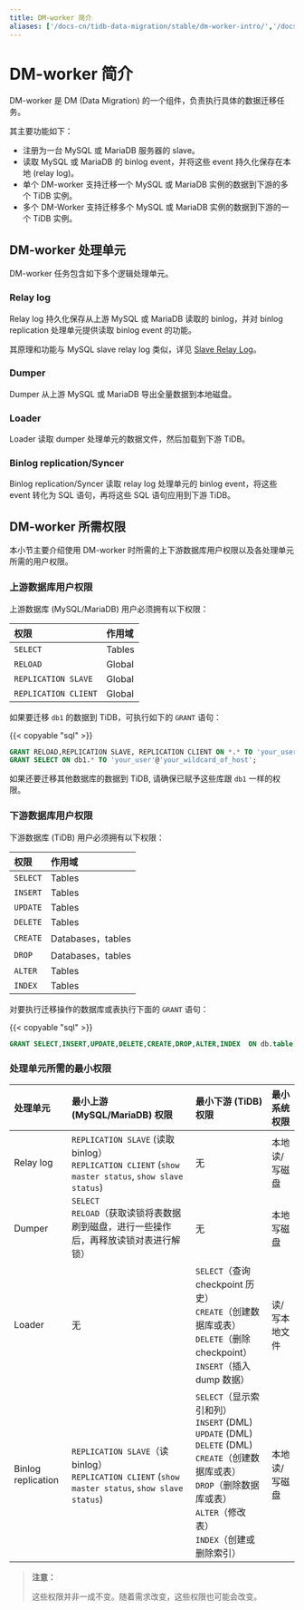 ```yaml
---
title: DM-worker 简介
aliases: ['/docs-cn/tidb-data-migration/stable/dm-worker-intro/','/docs-cn/tidb-data-migration/v1.0/dm-worker-intro/','/docs-cn/dev/reference/tools/data-migration/dm-worker-intro/','/docs-cn/v3.1/reference/tools/data-migration/dm-worker-intro/','/docs-cn/v3.0/reference/tools/data-migration/dm-worker-intro/','/docs-cn/v2.1/reference/tools/data-migration/dm-worker-intro/']
---
```


# DM-worker 简介

DM-worker 是 DM (Data Migration) 的一个组件，负责执行具体的数据迁移任务。

其主要功能如下：

- 注册为一台 MySQL 或 MariaDB 服务器的 slave。
- 读取 MySQL 或 MariaDB 的 binlog event，并将这些 event 持久化保存在本地 (relay log)。
- 单个 DM-worker 支持迁移一个 MySQL 或 MariaDB 实例的数据到下游的多个 TiDB 实例。
- 多个 DM-Worker 支持迁移多个 MySQL 或 MariaDB 实例的数据到下游的一个 TiDB 实例。

## DM-worker 处理单元

DM-worker 任务包含如下多个逻辑处理单元。

### Relay log

Relay log 持久化保存从上游 MySQL 或 MariaDB 读取的 binlog，并对 binlog replication 处理单元提供读取 binlog event 的功能。

其原理和功能与 MySQL slave relay log 类似，详见 [Slave Relay Log](https://dev.mysql.com/doc/refman/5.7/en/slave-logs-relaylog.html)。

### Dumper

Dumper 从上游 MySQL 或 MariaDB 导出全量数据到本地磁盘。

### Loader

Loader 读取 dumper 处理单元的数据文件，然后加载到下游 TiDB。

### Binlog replication/Syncer

Binlog replication/Syncer 读取 relay log 处理单元的 binlog event，将这些 event 转化为 SQL 语句，再将这些 SQL 语句应用到下游 TiDB。

## DM-worker 所需权限

本小节主要介绍使用 DM-worker 时所需的上下游数据库用户权限以及各处理单元所需的用户权限。

### 上游数据库用户权限

上游数据库 (MySQL/MariaDB) 用户必须拥有以下权限：

| 权限 | 作用域 |
|:----|:----|
| `SELECT` | Tables |
| `RELOAD` | Global |
| `REPLICATION SLAVE` | Global |
| `REPLICATION CLIENT` | Global |

如果要迁移 `db1` 的数据到 TiDB，可执行如下的 `GRANT` 语句：

{{< copyable "sql" >}}

```sql
GRANT RELOAD,REPLICATION SLAVE, REPLICATION CLIENT ON *.* TO 'your_user'@'your_wildcard_of_host'
GRANT SELECT ON db1.* TO 'your_user'@'your_wildcard_of_host';
```

如果还要迁移其他数据库的数据到 TiDB, 请确保已赋予这些库跟 `db1` 一样的权限。

### 下游数据库用户权限

下游数据库 (TiDB) 用户必须拥有以下权限：

| 权限 | 作用域 |
|:----|:----|
| `SELECT` | Tables |
| `INSERT` | Tables |
| `UPDATE` | Tables |
| `DELETE` | Tables |
| `CREATE` | Databases，tables |
| `DROP` | Databases，tables |
| `ALTER` | Tables |
| `INDEX` | Tables |

对要执行迁移操作的数据库或表执行下面的 `GRANT` 语句：

{{< copyable "sql" >}}

```sql
GRANT SELECT,INSERT,UPDATE,DELETE,CREATE,DROP,ALTER,INDEX  ON db.table TO 'your_user'@'your_wildcard_of_host';
```

### 处理单元所需的最小权限

| 处理单元 | 最小上游 (MySQL/MariaDB) 权限 | 最小下游 (TiDB) 权限 | 最小系统权限 |
|:----|:--------------------|:------------|:----|
| Relay log | `REPLICATION SLAVE` (读取 binlog）<br/>`REPLICATION CLIENT` (`show master status`, `show slave status`) | 无 | 本地读/写磁盘 |
| Dumper | `SELECT`<br/>`RELOAD`（获取读锁将表数据刷到磁盘，进行一些操作后，再释放读锁对表进行解锁）| 无 | 本地写磁盘 |
| Loader | 无 | `SELECT`（查询 checkpoint 历史）<br/>`CREATE`（创建数据库或表）<br/>`DELETE`（删除 checkpoint）<br/>`INSERT`（插入 dump 数据）| 读/写本地文件 |
| Binlog replication | `REPLICATION SLAVE`（读 binlog）<br/>`REPLICATION CLIENT` (`show master status`, `show slave status`) | `SELECT`（显示索引和列）<br/>`INSERT` (DML)<br/>`UPDATE` (DML)<br/>`DELETE` (DML)<br/>`CREATE`（创建数据库或表）<br/>`DROP`（删除数据库或表）<br/>`ALTER`（修改表）<br/>`INDEX`（创建或删除索引）| 本地读/写磁盘 |

> **注意：**
>
> 这些权限并非一成不变。随着需求改变，这些权限也可能会改变。
